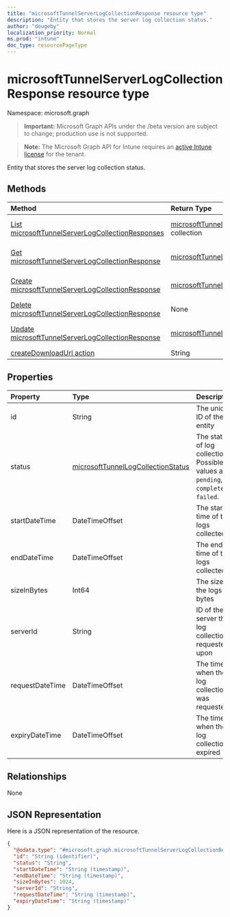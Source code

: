 ```yaml
---
title: "microsoftTunnelServerLogCollectionResponse resource type"
description: "Entity that stores the server log collection status."
author: "dougeby"
localization_priority: Normal
ms.prod: "intune"
doc_type: resourcePageType
---
```


# microsoftTunnelServerLogCollectionResponse resource type

Namespace: microsoft.graph

> **Important:** Microsoft Graph APIs under the /beta version are subject to change; production use is not supported.

> **Note:** The Microsoft Graph API for Intune requires an [active Intune license](https://go.microsoft.com/fwlink/?linkid=839381) for the tenant.

Entity that stores the server log collection status.

## Methods
|Method|Return Type|Description|
|:---|:---|:---|
|[List microsoftTunnelServerLogCollectionResponses](../api/intune-mstunnel-microsofttunnelserverlogcollectionresponse-list.md)|[microsoftTunnelServerLogCollectionResponse](../resources/intune-mstunnel-microsofttunnelserverlogcollectionresponse.md) collection|List properties and relationships of the [microsoftTunnelServerLogCollectionResponse](../resources/intune-mstunnel-microsofttunnelserverlogcollectionresponse.md) objects.|
|[Get microsoftTunnelServerLogCollectionResponse](../api/intune-mstunnel-microsofttunnelserverlogcollectionresponse-get.md)|[microsoftTunnelServerLogCollectionResponse](../resources/intune-mstunnel-microsofttunnelserverlogcollectionresponse.md)|Read properties and relationships of the [microsoftTunnelServerLogCollectionResponse](../resources/intune-mstunnel-microsofttunnelserverlogcollectionresponse.md) object.|
|[Create microsoftTunnelServerLogCollectionResponse](../api/intune-mstunnel-microsofttunnelserverlogcollectionresponse-create.md)|[microsoftTunnelServerLogCollectionResponse](../resources/intune-mstunnel-microsofttunnelserverlogcollectionresponse.md)|Create a new [microsoftTunnelServerLogCollectionResponse](../resources/intune-mstunnel-microsofttunnelserverlogcollectionresponse.md) object.|
|[Delete microsoftTunnelServerLogCollectionResponse](../api/intune-mstunnel-microsofttunnelserverlogcollectionresponse-delete.md)|None|Deletes a [microsoftTunnelServerLogCollectionResponse](../resources/intune-mstunnel-microsofttunnelserverlogcollectionresponse.md).|
|[Update microsoftTunnelServerLogCollectionResponse](../api/intune-mstunnel-microsofttunnelserverlogcollectionresponse-update.md)|[microsoftTunnelServerLogCollectionResponse](../resources/intune-mstunnel-microsofttunnelserverlogcollectionresponse.md)|Update the properties of a [microsoftTunnelServerLogCollectionResponse](../resources/intune-mstunnel-microsofttunnelserverlogcollectionresponse.md) object.|
|[createDownloadUrl action](../api/intune-mstunnel-microsofttunnelserverlogcollectionresponse-createdownloadurl.md)|String|Not yet documented|

## Properties
|Property|Type|Description|
|:---|:---|:---|
|id|String|The unique ID of the entity|
|status|[microsoftTunnelLogCollectionStatus](../resources/intune-mstunnel-microsofttunnellogcollectionstatus.md)|The status of log collection. Possible values are: `pending`, `completed`, `failed`.|
|startDateTime|DateTimeOffset|The start time of the logs collected |
|endDateTime|DateTimeOffset|The end time of the logs collected|
|sizeInBytes|Int64|The size of the logs in bytes|
|serverId|String|ID of the server the log collection is requested upon|
|requestDateTime|DateTimeOffset|The time when the log collection was requested|
|expiryDateTime|DateTimeOffset|The time when the log collection is expired|

## Relationships
None

## JSON Representation
Here is a JSON representation of the resource.
<!-- {
  "blockType": "resource",
  "keyProperty": "id",
  "@odata.type": "microsoft.graph.microsoftTunnelServerLogCollectionResponse"
}
-->
``` json
{
  "@odata.type": "#microsoft.graph.microsoftTunnelServerLogCollectionResponse",
  "id": "String (identifier)",
  "status": "String",
  "startDateTime": "String (timestamp)",
  "endDateTime": "String (timestamp)",
  "sizeInBytes": 1024,
  "serverId": "String",
  "requestDateTime": "String (timestamp)",
  "expiryDateTime": "String (timestamp)"
}
```



